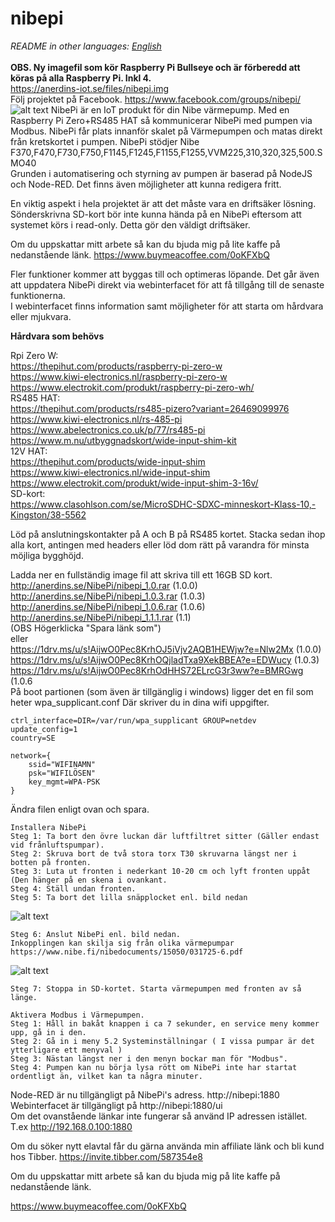 # nibepi
<i>README in other languages: [English](https://github.com/anerdins/nibepi/blob/master/README.en.md)</i><br><br>
<b>OBS. Ny imagefil som kör Raspberry Pi Bullseye och är förberedd att köras på alla Raspberry Pi. Inkl 4.</b><br>
https://anerdins-iot.se/files/nibepi.img<br>
Följ projektet på Facebook. https://www.facebook.com/groups/nibepi/
![alt text](https://github.com/bebben88/NibePi/blob/master/pics/nibepi-pic.jpg)
NibePi är en IoT produkt för din Nibe värmepump.
Med en Raspberry Pi Zero+RS485 HAT så kommunicerar NibePi med pumpen via Modbus. NibePi får plats innanför skalet på Värmepumpen och matas direkt från kretskortet i pumpen. NibePi stödjer Nibe F370,F470,F730,F750,F1145,F1245,F1155,F1255,VVM225,310,320,325,500.SMO40<br>
Grunden i automatisering och styrning av pumpen är baserad på NodeJS och Node-RED. Det finns även möjligheter att kunna redigera fritt.<br>

En viktig aspekt i hela projektet är att det måste vara en driftsäker lösning. Sönderskrivna SD-kort bör inte kunna hända på en NibePi eftersom att systemet körs i read-only. Detta gör den väldigt driftsäker.<br>

Om du uppskattar mitt arbete så kan du bjuda mig på lite kaffe på nedanstående länk.
https://www.buymeacoffee.com/0oKFXbQ

Fler funktioner kommer att byggas till och optimeras löpande. Det går även att uppdatera NibePi direkt via webinterfacet för att få tillgång till de senaste funktionerna.<br>
I webinterfacet finns information samt möjligheter för att starta om hårdvara eller mjukvara.

<b>Hårdvara som behövs</b>

Rpi Zero W:<br>
https://thepihut.com/products/raspberry-pi-zero-w<br>
https://www.kiwi-electronics.nl/raspberry-pi-zero-w<br>
https://www.electrokit.com/produkt/raspberry-pi-zero-wh/<br>
RS485 HAT:<br>
https://thepihut.com/products/rs485-pizero?variant=26469099976<br>
https://www.kiwi-electronics.nl/rs-485-pi<br>
https://www.abelectronics.co.uk/p/77/rs485-pi<br>
https://www.m.nu/utbyggnadskort/wide-input-shim-kit<br>
12V HAT:<br>
https://thepihut.com/products/wide-input-shim<br>
https://www.kiwi-electronics.nl/wide-input-shim<br>
https://www.electrokit.com/produkt/wide-input-shim-3-16v/<br>
SD-kort:<br>
https://www.clasohlson.com/se/MicroSDHC-SDXC-minneskort-Klass-10,-Kingston/38-5562<br>

Löd på anslutningskontakter på A och B på RS485 kortet. Stacka sedan ihop alla kort, antingen med headers eller löd dom rätt på varandra för minsta möjliga bygghöjd.<br>

Ladda ner en fullständig image fil att skriva till ett 16GB SD kort.<br>
http://anerdins.se/NibePi/nibepi_1.0.rar (1.0.0)<br>
http://anerdins.se/NibePi/nibepi_1.0.3.rar (1.0.3)<br>
http://anerdins.se/NibePi/nibepi_1.0.6.rar (1.0.6)<br>
http://anerdins.se/NibePi/nibepi_1.1.1.rar (1.1)<br>
(OBS Högerklicka "Spara länk som")<br>
eller<br>
https://1drv.ms/u/s!AijwO0Pec8KrhOJ5iVjv2AQB1HEWjw?e=Nlw2Mx (1.0.0)<br>
https://1drv.ms/u/s!AijwO0Pec8KrhOQjladTxa9XekBBEA?e=EDWucy (1.0.3)<br>
https://1drv.ms/u/s!AijwO0Pec8KrhOdHHS72ELrcG3r3ww?e=BMRGwg (1.0.6<br>
På boot partionen (som även är tillgänglig i windows) ligger det en fil som heter wpa_supplicant.conf Där skriver du in dina wifi uppgifter.
```
ctrl_interface=DIR=/var/run/wpa_supplicant GROUP=netdev
update_config=1
country=SE

network={
	ssid="WIFINAMN"
	psk="WIFILÖSEN"
	key_mgmt=WPA-PSK
}
```
Ändra filen enligt ovan och spara.<br>

```
Installera NibePi
Steg 1: Ta bort den övre luckan där luftfiltret sitter (Gäller endast vid frånluftspumpar).
Steg 2: Skruva bort de två stora torx T30 skruvarna längst ner i botten på fronten.
Steg 3: Luta ut fronten i nederkant 10-20 cm och lyft fronten uppåt (Den hänger på en skena i ovankant.
Steg 4: Ställ undan fronten.
Steg 5: Ta bort det lilla snäpplocket enl. bild nedan
```
![alt text](https://github.com/bebben88/NibePi/blob/master/pics/nibepi_1.jpg)
```
Steg 6: Anslut NibePi enl. bild nedan.
Inkopplingen kan skilja sig från olika värmepumpar https://www.nibe.fi/nibedocuments/15050/031725-6.pdf 
```
![alt text](https://github.com/bebben88/NibePi/blob/master/pics/nibepi_2.jpg)
```
Steg 7: Stoppa in SD-kortet. Starta värmepumpen med fronten av så länge.
```
```
Aktivera Modbus i Värmepumpen.
Steg 1: Håll in bakåt knappen i ca 7 sekunder, en service meny kommer upp, gå in i den.
Steg 2: Gå in i meny 5.2 Systeminställningar ( I vissa pumpar är det ytterligare ett menyval )
Steg 3: Nästan längst ner i den menyn bockar man för "Modbus".
Steg 4: Pumpen kan nu börja lysa rött om NibePi inte har startat ordentligt än, vilket kan ta några minuter.
```


Node-RED är nu tillgängligt på NibePi's adress. http://nibepi:1880<br>
Webinterfacet är tillgängligt på http://nibepi:1880/ui<br>
Om det ovanstående länkar inte fungerar så använd IP adressen istället. T.ex http://192.168.0.100:1880

Om du söker nytt elavtal får du gärna använda min affiliate länk och bli kund hos Tibber. <a href="https://invite.tibber.com/587354e8">https://invite.tibber.com/587354e8</a><br>

Om du uppskattar mitt arbete så kan du bjuda mig på lite kaffe på nedanstående länk.

https://www.buymeacoffee.com/0oKFXbQ
